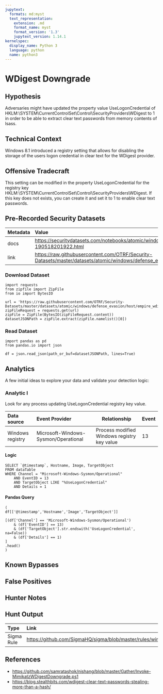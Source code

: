 ```yaml
---
jupytext:
  formats: md:myst
  text_representation:
    extension: .md
    format_name: myst
    format_version: '1.3'
    jupytext_version: 1.14.1
kernelspec:
  display_name: Python 3
  language: python
  name: python3
---
```


# WDigest Downgrade

## Hypothesis

Adversaries might have updated the property value UseLogonCredential of HKLM:\SYSTEM\CurrentControlSet\Control\SecurityProviders\WDigest to 1 in order to be able to extract clear text passwords from memory contents of lsass.

## Technical Context

Windows 8.1 introduced a registry setting that allows for disabling the storage of the users logon credential in clear text for the WDigest provider.

## Offensive Tradecraft

This setting can be modified in the property UseLogonCredential for the registry key HKLM:\SYSTEM\CurrentControlSet\Control\SecurityProviders\WDigest.
If this key does not exists, you can create it and set it to 1 to enable clear text passwords.

## Pre-Recorded Security Datasets

| Metadata  |    Value  |
|:----------|:----------|
| docs      | https://securitydatasets.com/notebooks/atomic/windows/defense_evasion/SDWIN-190518201922.html        |
| link      | https://raw.githubusercontent.com/OTRF/Security-Datasets/master/datasets/atomic/windows/defense_evasion/host/empire_wdigest_downgrade.tar.gz |

### Download Dataset

```{code-cell} ipython3
import requests
from zipfile import ZipFile
from io import BytesIO

url = 'https://raw.githubusercontent.com/OTRF/Security-Datasets/master/datasets/atomic/windows/defense_evasion/host/empire_wdigest_downgrade.tar.gz'
zipFileRequest = requests.get(url)
zipFile = ZipFile(BytesIO(zipFileRequest.content))
datasetJSONPath = zipFile.extract(zipFile.namelist()[0])
```

### Read Dataset

```{code-cell} Ipython3
import pandas as pd
from pandas.io import json

df = json.read_json(path_or_buf=datasetJSONPath, lines=True)
```

## Analytics

A few initial ideas to explore your data and validate your detection logic:

### Analytic I

Look for any process updating UseLogonCredential registry key value.

| Data source | Event Provider | Relationship | Event |
|:------------|:---------------|--------------|-------|
| Windows registry | Microsoft-Windows-Sysmon/Operational | Process modified Windows registry key value | 13 |

#### Logic

```{code-block}
SELECT `@timestamp`, Hostname, Image, TargetObject
FROM dataTable
WHERE Channel = "Microsoft-Windows-Sysmon/Operational"
    AND EventID = 13
    AND TargetObject LIKE "%UseLogonCredential"
    AND Details = 1
```

#### Pandas Query

```{code-cell} Ipython3
(
df[['@timestamp','Hostname','Image','TargetObject']]

[(df['Channel'] == 'Microsoft-Windows-Sysmon/Operational')
    & (df['EventID'] == 13)
    & (df['TargetObject'].str.endswith('UseLogonCredential', na=False))
    & (df['Details'] == 1)
]
.head()
)
```

## Known Bypasses

## False Positives

## Hunter Notes

## Hunt Output

| Type | Link |
| :----| :----|
| Sigma Rule | https://github.com/SigmaHQ/sigma/blob/master/rules/windows/registry_event/sysmon_wdigest_enable_uselogoncredential.yml |

## References
* https://github.com/samratashok/nishang/blob/master/Gather/Invoke-MimikatzWDigestDowngrade.ps1
* https://blog.stealthbits.com/wdigest-clear-text-passwords-stealing-more-than-a-hash/
